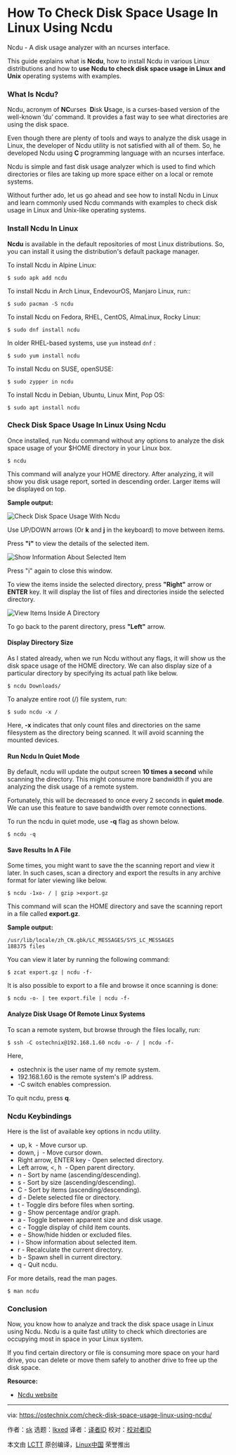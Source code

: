 [#]: subject: "How To Check Disk Space Usage In Linux Using Ncdu"
[#]: via: "https://ostechnix.com/check-disk-space-usage-linux-using-ncdu/"
[#]: author: "sk https://ostechnix.com/author/sk/"
[#]: collector: "lkxed"
[#]: translator: " "
[#]: reviewer: " "
[#]: publisher: " "
[#]: url: " "

How To Check Disk Space Usage In Linux Using Ncdu
======
Ncdu - A disk usage analyzer with an ncurses interface.

This guide explains what is **Ncdu**, how to install Ncdu in various Linux distributions and how to **use Ncdu to check disk space usage in Linux and Unix** operating systems with examples.

### What Is Ncdu?

Ncdu, acronym of **NC**urses  **D**isk **U**sage, is a curses-based version of the well-known ‘du’ command. It provides a fast way to see what directories are using the disk space.

Even though there are plenty of tools and ways to analyze the disk usage in Linux, the developer of Ncdu utility is not satisfied with all of them. So, he developed Ncdu using **C** programming language with an ncurses interface.

Ncdu is simple and fast disk usage analyzer which is used to find which directories or files are taking up more space either on a local or remote systems.

Without further ado, let us go ahead and see how to install Ncdu in Linux and learn commonly used Ncdu commands with examples to check disk usage in Linux and Unix-like operating systems.

### Install Ncdu In Linux

**Ncdu** is available in the default repositories of most Linux distributions. So, you can install it using the distribution's default package manager.

To install Ncdu in Alpine Linux:

```
$ sudo apk add ncdu
```

To install Ncdu in Arch Linux, EndevourOS, Manjaro Linux, run::

```
$ sudo pacman -S ncdu
```

To install Ncdu on Fedora, RHEL, CentOS, AlmaLinux, Rocky Linux:

```
$ sudo dnf install ncdu
```

In older RHEL-based systems, use `yum` instead `dnf` :

```
$ sudo yum install ncdu
```

To install Ncdu on SUSE, openSUSE:

```
$ sudo zypper in ncdu
```

To install Ncdu in Debian, Ubuntu, Linux Mint, Pop OS:

```
$ sudo apt install ncdu
```

### Check Disk Space Usage In Linux Using Ncdu

Once installed, run Ncdu command without any options to analyze the disk space usage of your $HOME directory in your Linux box.

```
$ ncdu
```

This command will analyze your HOME directory. After analyzing, it will show you disk usage report, sorted in descending order. Larger items will be displayed on top.

**Sample output:**

![Check Disk Space Usage With Ncdu][1]

Use UP/DOWN arrows (Or **k** and **j** in the keyboard) to move between items.

Press **"i"** to view the details of the selected item.

![Show Information About Selected Item][2]

Press "i" again to close this window.

To view the items inside the selected directory, press **"Right"** arrow or **ENTER** key. It will display the list of files and directories inside the selected directory.

![View Items Inside A Directory][3]

To go back to the parent directory, press **"Left"** arrow.

#### Display Directory Size

As I stated already, when we run Ncdu without any flags, it will show us the disk space usage of the HOME directory. We can also display size of a particular directory by specifying its actual path like below.

```
$ ncdu Downloads/
```

To analyze entire root (/) file system, run:

```
$ sudo ncdu -x /
```

Here, **-x** indicates that only count files and directories on the same filesystem as the directory being scanned. It will avoid scanning the mounted devices.

#### Run Ncdu In Quiet Mode

By default, ncdu will update the output screen **10 times a second** while scanning the directory. This might consume more bandwidth if you are analyzing the disk usage of a remote system.

Fortunately, this will be decreased to once every 2 seconds in **quiet mode**. We can use this feature to save bandwidth over remote connections.

To run the ncdu in quiet mode, use **-q** flag as shown below.

```
$ ncdu -q
```

#### Save Results In A File

Some times, you might want to save the the scanning report and view it later. In such cases, scan a directory and export the results in any archive format for later viewing like below.

```
$ ncdu -1xo- / | gzip >export.gz
```

This command will scan the HOME directory and save the scanning report in a file called **export.gz**.

**Sample output:**

```
/usr/lib/locale/zh_CN.gbk/LC_MESSAGES/SYS_LC_MESSAGES               188375 files
```

You can view it later by running the following command:

```
$ zcat export.gz | ncdu -f-
```

It is also possible to export to a file and browse it once scanning is done:

```
$ ncdu -o- | tee export.file | ncdu -f-
```

#### Analyze Disk Usage Of Remote Linux Systems

To scan a remote system, but browse through the files locally, run:

```
$ ssh -C ostechnix@192.168.1.60 ncdu -o- / | ncdu -f-
```

Here,

* ostechnix is the user name of my remote system.
* 192.168.1.60 is the remote system's IP address.
* -C switch enables compression.

To quit ncdu, press **q**.

### Ncdu Keybindings

Here is the list of available key options in ncdu utility.

* up, k  - Move cursor up.
* down, j  - Move cursor down.
* Right arrow, ENTER key - Open selected directory.
* Left arrow, <, h  - Open parent directory.
* n - Sort by name (ascending/descending).
* s - Sort by size (ascending/descending).
* C - Sort by items (ascending/descending).
* d - Delete selected file or directory.
* t - Toggle dirs before files when sorting.
* g - Show percentage and/or graph.
* a - Toggle between apparent size and disk usage.
* c - Toggle display of child item counts.
* e - Show/hide hidden or excluded files.
* i - Show information about selected item.
* r - Recalculate the current directory.
* b - Spawn shell in current directory.
* q - Quit ncdu.

For more details, read the man pages.

```
$ man ncdu
```

### Conclusion

Now, you know how to analyze and track the disk space usage in Linux using Ncdu. Ncdu is a quite fast utility to check which directories are occupying most in space in your Linux system.

If you find certain directory or file is consuming more space on your hard drive, you can delete or move them safely to another drive to free up the disk space.

**Resource:**

* [Ncdu website][4]

--------------------------------------------------------------------------------

via: https://ostechnix.com/check-disk-space-usage-linux-using-ncdu/

作者：[sk][a]
选题：[lkxed][b]
译者：[译者ID](https://github.com/译者ID)
校对：[校对者ID](https://github.com/校对者ID)

本文由 [LCTT](https://github.com/LCTT/TranslateProject) 原创编译，[Linux中国](https://linux.cn/) 荣誉推出

[a]: https://ostechnix.com/author/sk/
[b]: https://github.com/lkxed
[1]: https://ostechnix.com/wp-content/uploads/2022/08/Check-Disk-Space-Usage-With-Ncdu.png
[2]: https://ostechnix.com/wp-content/uploads/2022/08/Show-Information-About-Selected-Item.png
[3]: https://ostechnix.com/wp-content/uploads/2022/08/View-Items-Inside-A-Directory.png
[4]: https://dev.yorhel.nl/ncdu
